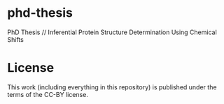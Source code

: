 phd-thesis
==========

PhD Thesis // Inferential Protein Structure Determination Using Chemical Shifts


License
==========
This work (including everything in this repository) is published under the terms of the CC-BY license.
